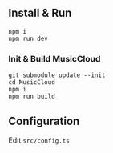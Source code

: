 ## Install & Run

```shell
npm i
npm run dev
```

### Init & Build MusicCloud

```shell
git submodule update --init
cd MusicCloud
npm i
npm run build
```

## Configuration

Edit `src/config.ts`
